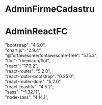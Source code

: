 # AdminFirmeCadastru
# AdminReactFC
"bootstrap": "4.6.0", <br />
"chart.js": "2.9.4", <br />
"@fortawesome/fontawesome-free": "5.15.3", <br />
"flot": "themicon/flot", <br />
"react": "17.0.2", <br />
"react-router": "5.2.0", <br />
"react-router-bootstrap": "0.25.0", <br />
"react-router-dom": "5.2.0", <br />
"react-toastify": "4.5.2", <br />
"sass": "^1.32.11", <br />
"node-sass": "4.14.1", <br />
